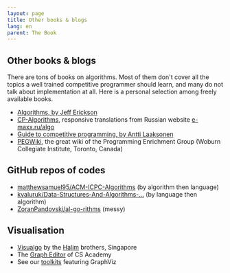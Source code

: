 ```yaml
---
layout: page
title: Other books & blogs
lang: en
parent: The Book
---
```


## Other books & blogs

There are tons of books on algorithms. Most of them don't cover all the topics a well trained competitive programmer should learn, and many do not talk about implementation at all. Here is a personal selection among freely available books.

- [Algorithms, by Jeff Erickson](https://jeffe.cs.illinois.edu/teaching/algorithms/book/Algorithms-JeffE.pdf)
- [CP-Algorithms](https://cp-algorithms.com), responsive translations from Russian website [e-maxx.ru/algo](http://e-maxx.ru/algo)
- [Guide to competitive programming, by Antti Laaksonen](https://link.springer.com/book/10.1007/978-3-319-72547-5)
- [PEGWiki](https://wcipeg.com/wiki/Special:AllPages), the great wiki of the Programming Enrichment Group (Woburn Collegiate Institute, Toronto, Canada)

## GitHub repos of codes

- [matthewsamuel95/ACM-ICPC-Algorithms](https://github.com/matthewsamuel95/ACM-ICPC-Algorithms) (by algorithm then language)
- [kvaluruk/Data-Structures-And-Algorithms-…](https://github.com/kvaluruk/Data-Structures-And-Algorithms-Hacktoberfest18) (by language then algorithm)
- [ZoranPandovski/al-go-rithms](https://github.com/ZoranPandovski/al-go-rithms) (messy)

## Visualisation

- [Visualgo](https://visualgo.net/en) by the [Halim](https://www.comp.nus.edu.sg/~stevenha/) brothers, Singapore
- The [Graph Editor](https://csacademy.com/app/graph_editor/) of CS Academy
- See our [toolkits](/toolbox/) featuring GraphViz
